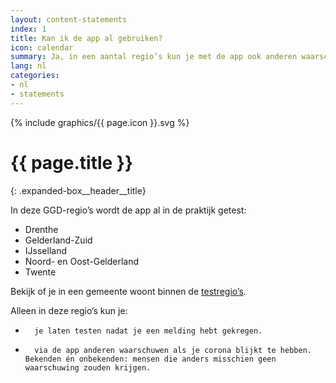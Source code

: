 ```yaml
---
layout: content-statements
index: 1
title: Kan ik de app al gebruiken?
icon: calendar
summary: Ja, in een aantal regio’s kun je met de app ook anderen waarschuwen als je corona hebt.
lang: nl
categories:
- nl
- statements
---
```


<div class="expanded-box__header__icon">
  {% include graphics/{{ page.icon }}.svg %}
</div>

# {{ page.title }}
{: .expanded-box__header__title}


In deze GGD-regio’s wordt de app al in de praktijk getest:
-  	Drenthe
-  	Gelderland-Zuid
-  	IJsselland
-  	Noord- en Oost-Gelderland
-  	Twente
 
Bekijk of je in een gemeente woont binnen de [testregio’s](https://www.regioatlas.nl/indelingen/indelingen_indeling/t/ggd_s). 
 
Alleen in deze regio’s kun je:
-   	je laten testen nadat je een melding hebt gekregen.
-   	via de app anderen waarschuwen als je corona blijkt te hebben. Bekenden én onbekenden: mensen die anders misschien geen waarschuwing zouden krijgen.
